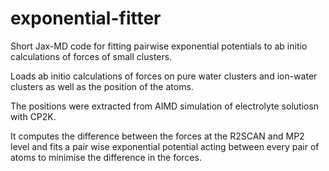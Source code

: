 # exponential-fitter
Short Jax-MD code for fitting pairwise exponential potentials to ab initio calculations of forces of small clusters.

Loads ab initio calculations of forces on pure water clusters and ion-water clusters as well as the position of the atoms.

The positions were extracted from AIMD simulation of electrolyte solutiosn with CP2K. 

It computes the difference between the forces at the R2SCAN and MP2 level and fits a pair wise exponential potential acting between every pair of atoms to minimise the difference in the forces. 


